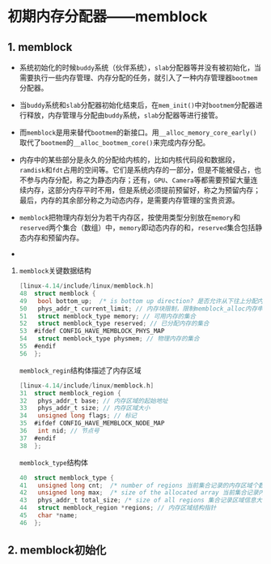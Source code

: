 # 初期内存分配器——memblock

## 1. memblock

- 系统初始化的时候`buddy`系统（伙伴系统），`slab`分配器等并没有被初始化，当需要执行一些内存管理、内存分配的任务，就引入了一种内存管理器`bootmem`分配器。

- 当`buddy`系统和`slab`分配器初始化结束后，在`mem_init()`中对`bootmem`分配器进行释放，内存管理与分配由`buddy`系统，`slab`分配器等进行接管。

- 而`memblock`是用来替代`bootmem`的新接口。用`__alloc_memory_core_early()`取代了`bootmem`的`__alloc_bootmem_core()`来完成内存分配。
- 内存中的某些部分是永久的分配给内核的，比如内核代码段和数据段，`ramdisk`和`fdt`占用的空间等。它们是系统内存的一部分，但是不能被侵占，也不参与内存分配，称之为静态内存；还有，`GPU`、`Camera`等都需要预留大量连续内存，这部分内存平时不用，但是系统必须提前预留好，称之为预留内存；最后，内存的其余部分称之为动态内存，是需要内存管理的宝贵资源。
- `memblock`把物理内存划分为若干内存区，按使用类型分别放在`memory`和`reserved`两个集合（数组）中，`memory`即动态内存的和，`reserved`集合包括静态内存和预留内存。
- 

1. `memblock`关键数据结构

   ```c
   [linux-4.14/include/linux/memblock.h]
   48  struct memblock {
   49  	bool bottom_up;  /* is bottom up direction? 是否允许从下往上分配内存*/
   50  	phys_addr_t current_limit; // 内存块限制，限制memblock_alloc内存申请
   51  	struct memblock_type memory; // 可用内存的集合
   52  	struct memblock_type reserved; // 已分配内存的集合
   53  #ifdef CONFIG_HAVE_MEMBLOCK_PHYS_MAP
   54  	struct memblock_type physmem; // 物理内存的集合
   55  #endif
   56  };
   
   ```

   `memblock_regin`结构体描述了内存区域

   ```c
   [linux-4.14/include/linux/memblock.h]
   31  struct memblock_region {
   32  	phys_addr_t base; // 内存区域的起始地址
   33  	phys_addr_t size; // 内存区域大小
   34  	unsigned long flags; // 标记
   35  #ifdef CONFIG_HAVE_MEMBLOCK_NODE_MAP
   36  	int nid; // 节点号
   37  #endif
   38  };
   
   ```

   `memblock_type`结构体

   ```c
   40  struct memblock_type {
   41  	unsigned long cnt;	/* number of regions 当前集合记录的内存区域个数 */
   42  	unsigned long max;	/* size of the allocated array 当前集合记录内存区域最大个数 */
   43  	phys_addr_t total_size;	/* size of all regions 集合记录区域信息大小 */
   44  	struct memblock_region *regions; // 内存区域结构指针
   45  	char *name;
   46  };
   
   ```



## 2. memblock初始化

